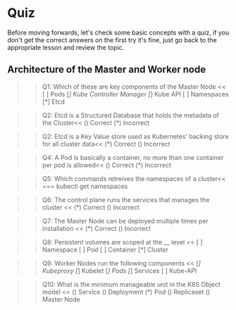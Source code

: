 # Quiz

Before moving forwards, let's check some basic concepts with a quiz, if you don't get the correct answers on the first try it's fine, just go back to the appropriate lesson and review the topic.

## Architecture of the Master and Worker node
>>Q1: Which of these are key components of the Master Node <<
[ ] Pods
[*] Kube Controller Manager
[*] Kube API
[ ] Namespaces
[*] Etcd


>>Q2: Etcd is a Structured Database that holds the metadata of the Cluster<<
() Correct
(*) Incorrect

>>Q2: Etcd is a Key Value store used as Kubernetes' backing store for all cluster data<<
(*) Correct
() Incorrect

>>Q4: A Pod is basically a container, no more than one container per pod is allowed<<
() Correct
(*) Incorrect

>>Q5: Which commands retreives the namespaces of a cluster<<
=== kubectl get namespaces

>>Q6: The control plane runs the services that manages the cluster <<
(*) Correct
() Incorrect

>>Q7: The Master Node can be deployed multiple times per installation <<
(*) Correct
() Incorrect

>>Q8: Persistent volumes are scoped at the __ level <<
[ ] Namespace
[ ] Pod
[ ] Container
[*] Cluster

>>Q9: Worker Nodes run the following components  <<
[*] Kubeproxy
[*] Kubelet
[*] Pods
[*] Services
[ ] Kube-API

>>Q10: What is the minimum manageable unit in the K8S Object model  <<
() Service
() Deployment
(*) Pod
() Replicaset
() Master Node